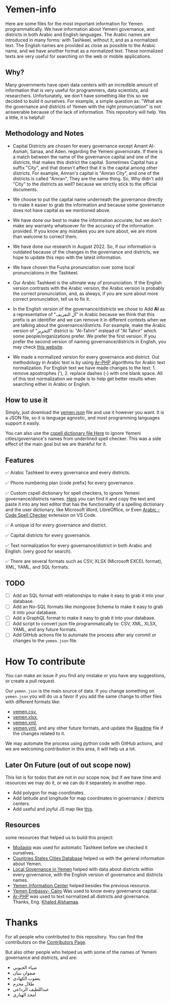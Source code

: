 # Yemen-info

Here are some files for the most important information for Yemen programmatically. We have information about Yemeni governance, and districts in both Arabic and English languages.
The Arabic names are introduced in many forms: with Tashkeel, without it, and as a normalized text.
The English names are provided as close as possible to the Arabic name, and we have another format as a normalized text. These normalized texts are very useful for searching on the web or mobile applications.

## Why?

Many governments have open data centers with an incredible amount of information that is very useful for programmers, data scientists, and researchers. Unfortunately, we don't have something like this so we decided to build it ourselves.
For example, a simple question as: "What are the governance and districts of Yemen with the right pronunciation" is not answerable because of the lack of information.
This repository will help. Yes a little, it is helpful!

## Methodology and Notes

- Capital Districts are chosen for every governance except Amant Al-Asmah, Sanaa, and Aden. regarding the Yemeni governorate. If there is a match between the name of the governance capital and one of the districts, that makes this district the capital. Sometimes Capital has a suffix "City", and that doesn't affect that it is the capital among other districts. For example, Amran's capital is "Amran City", and one of the districts is called "Amran", They are the same thing. So, Why didn't add "City" to the districts as well? because we strictly stick to the official documents.

- We choose to put the capital name underneath the governance directly to make it easier to grab the information and because some governance does not have capital as we mentioned above.

- We have done our best to make the information accurate, but we don't make any warranty whatsoever for the accuracy of the information provided. If you know any mistakes you are sure about, we are more than welcome to correct them.

- We have done our research in August 2022. So, if our information is outdated because of the changes in the governance and districts, we hope to update this repo with the latest information.

- We have chosen the Fusha pronunciation over some local pronunciations in the Tashkeel.

- Our Arabic Tashkeel is the ultimate way of pronunciation. If the English version contrasts with the Arabic version, the Arabic version is probably the correct pronunciation, and, as always, if you are sure about more correct pronunciation, tell us to fix it.

- In the English version of the governance/districts we chose to Add **Al** as a representative of "أل التعريف" in Arabic because we think that this prefix is an identifier and we can remove it in different contexts when we are talking about the governance/districts. For example, make the Arabic version of "التحرير" district is: "Al-Tahrir" instead of "At Tahrir" which some people/organizations prefer. We prefer the first version. If you prefer the second version of naming governance/districts in English, you may check [this website](https://yemenlg.org/governorates/).

- We made a normalized version for every governance and district. Out methodology in Arabic text is by using [Ar-PHP](https://ar-php.org/github/examples/standard.php) algorithms for Arabic text normalization. For English text we have made changes to the text: 1. remove apostrophes ('), 2. replace dashes (-) with one blank space. All of this text normalization we made is to help get better results when searching either in Arabic or English.

## How to use it

Simply, just download the [yemen.json](https://github.com/Yemeni-Open-Source/Yemen-info/blob/main/yemen.json) file and use it however you want. It is a JSON file, so it is language agnostic, and most programming languages support it easily.

You can also use the [cspell dictionary file Here](https://github.com/Yemeni-Open-Source/Yemen-info/blob/main/.cspell/custom-dictionary-workspace.txt) to ignore Yemeni cities/governance's names from underlined spell checker. This was a side effect of the main goal but we are thankful for it.

## Features

✅ Arabic Tashkeel to every governance and every districts.

✅ Phone numbering plan (code prefix) for every governance.

✅ Custom cspell dictionary for spell checkers, to ignore Yemeni governance/districts names.
[Here](https://github.com/Yemeni-Open-Source/Yemen-info/blob/main/.cspell/custom-dictionary-workspace.txt) you can find it and copy the text and paste it into any text editor that has the functionality of a spelling dictionary and the user dictionary, like Microsoft Word, LibreOffice, or Even [Arabic - Code Spell Checker](https://marketplace.visualstudio.com/items?itemName=streetsidesoftware.code-spell-checker-arabic) extension on VS Code.

✅ A unique id for every governance and district.

✅ Capital districts for every governance.

✅ Text normalization for every governance/district in both Arabic and English. (very good for search).

✅ There are several formats such as CSV, XLSX (Microsoft EXCEL format), XML, YAML, and SQL formats.

## TODO

- [ ] Add an SQL format with relationships to make it easy to grab it into your database.
- [ ] Add an No-SQL formats like mongoose Schema to make it easy to grab it into your database.
- [ ] Add a GraphQL format to make it easy to grab it into your database.
- [ ] Add script to convert json file programmatically to: CSV, XML, XLSX, YAML, and any future formats.
- [ ] Add GitHub actions file to automate the process after any commit or changes to the `yemen.json` file.

# How To contribute

You can make an issue if you find any mistake or you have any suggestions, or create a pull request.

Our `yemen.json` is the main source of data. If you change something on `yemen.json` you will do us a favor if you add the same change to other files with different formats like: 
- [yemen.csv]('./other-formats/yemen.csv'),
- [yemen.xlsx](./other-formats/yemen.xlsx), 
- [yemen.xml](./other-formats/yemen.xml), 
- [yemen.yml]('./other-formats/yemen.yml'), 
and any other future formats, and update the [Readme](https://github.com/Yemeni-Open-Source/Yemen-info/edit/main/README.md) file if the changes related to it.

We may automate the process using python code with GitHub actions, and we are welcoming contribution in this area, it will help us a lot.

## Later On Future (out of out scope now)
 
This list is for todos that are not in our scope now, but if we have time and resources we may do it, or we can do it separately in another repo.

- Add polygon for map coordinates.
- Add latitude and longitude for map coordinates in governance / districts centers.
- Add useful and joyful JS map like [this](https://yemenlg.org/ar/).

## Resources

some resources that helped us to build this project:

- [Modaqiq](https://dictionary.alc.ae/modaqiq) was used for automatic Tashkeel before we checked it ourselves.
- [Countries States Cities Database](https://github.com/dr5hn/countries-states-cities-database) helped us with the general information about Yemen.
- [Local Governance in Yemen](https://yemenlg.org/ar/%d8%a7%d9%84%d9%85%d8%ad%d8%a7%d9%81%d8%b8%d8%a7%d8%aa/) helped with data about districts within every governance, with the English version of governance and districts names.
- [Yemen Information Center](https://yemen-nic.info/yemen/gover/) helped besides the previous resource.
- [Yemen Embassy- Cairo](http://www.yemenembassy-cairo.com/aboutyemen6.asp) Was used to know every governance capital.
- [Ar-PHP](https://github.com/khaled-alshamaa/ar-php) was used to text normalized all districts and governance. Thanks, Eng. [Khaled Alshamaa](https://github.com/khaled-alshamaa).

# Thanks

For all people who contributed to this repository. You can find the contributors on the [Contributors Page](https://github.com/Yemeni-Open-Source/Yemen-info/graphs/contributors).

But also other people who helped us with some of the names of Yemeni governance and districts, and are:

- ضياء الجبوبي
- صفوان بنيان
- يعقوب الكهادي
- طلال محرم
- عبداللطيف الرداعي
- أمجد الهتاري
